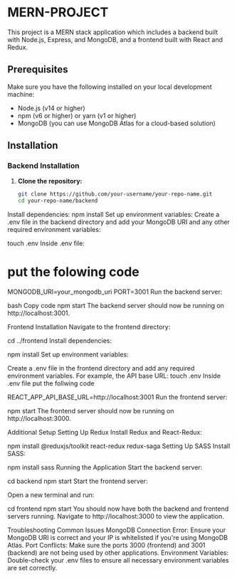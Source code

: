# MERN-PROJECT

This project is a MERN stack application which includes a backend built with Node.js, Express, and MongoDB, and a frontend built with React and Redux.

## Prerequisites

Make sure you have the following installed on your local development machine:

- Node.js (v14 or higher)
- npm (v6 or higher) or yarn (v1 or higher)
- MongoDB (you can use MongoDB Atlas for a cloud-based solution)

## Installation

### Backend Installation

1. **Clone the repository:**

   ```bash
   git clone https://github.com/your-username/your-repo-name.git
   cd your-repo-name/backend
Install dependencies:
npm install
Set up environment variables:
Create a .env file in the backend directory and add your MongoDB URI and any other required environment variables:

touch .env
Inside .env file:
# put the folowing code
MONGODB_URI=your_mongodb_uri
PORT=3001
Run the backend server:

bash
Copy code
npm start
The backend server should now be running on http://localhost:3001.

Frontend Installation
Navigate to the frontend directory:

cd ../frontend
Install dependencies:

npm install
Set up environment variables:

Create a .env file in the frontend directory and add any required environment variables. For example, the API base URL:
touch .env
Inside .env file put the follwing code

REACT_APP_API_BASE_URL=http://localhost:3001
Run the frontend server:

npm start
The frontend server should now be running on http://localhost:3000.

Additional Setup
Setting Up Redux
Install Redux and React-Redux:

npm install @reduxjs/toolkit react-redux redux-saga
Setting Up SASS
Install SASS:

npm install sass
Running the Application
Start the backend server:

cd backend
npm start
Start the frontend server:

Open a new terminal and run:

cd frontend
npm start
You should now have both the backend and frontend servers running. Navigate to http://localhost:3000 to view the application.

Troubleshooting
Common Issues
MongoDB Connection Error: Ensure your MongoDB URI is correct and your IP is whitelisted if you're using MongoDB Atlas.
Port Conflicts: Make sure the ports 3000 (frontend) and 3001 (backend) are not being used by other applications.
Environment Variables: Double-check your .env files to ensure all necessary environment variables are set correctly.
